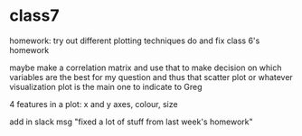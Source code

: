 # class7

homework:
try out different plotting techniques
do and fix class 6's homework

maybe make a correlation matrix and use that to make decision on which variables are the best for my question and thus that scatter plot or whatever visualization plot is the main one to indicate to Greg

4 features in a plot: x and y axes, colour, size

add in slack msg "fixed a lot of stuff from last week's homework"
